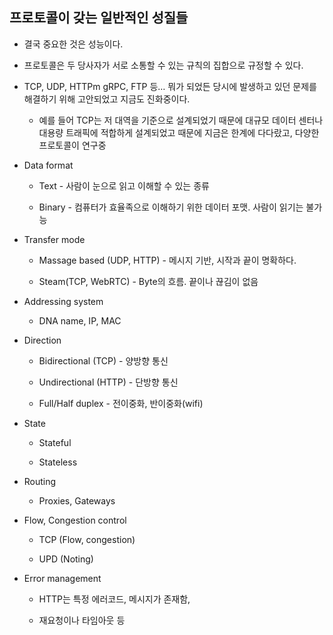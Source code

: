 ## 프로토콜이 갖는 일반적인 성질들

- 결국 중요한 것은 성능이다.

- 프로토콜은 두 당사자가 서로 소통할 수 있는 규칙의 집합으로 규정할 수 있다.

- TCP, UDP, HTTPm gRPC, FTP 등… 뭐가 되었든 당시에 발생하고 있던 문제를 해결하기 위해 고안되었고 지금도 진화중이다. 

	- 예를 들어 TCP는 저 대역을 기준으로 설계되었기 때문에 대규모 데이터 센터나 대용량 트래픽에 적합하게 설계되었고 때문에 지금은 한계에 다다랐고, 다양한 프로토콜이 연구중

- Data format 

	- Text - 사람이 눈으로 읽고 이해할 수 있는 종류

	- Binary - 컴퓨터가 효율족으로 이해하기 위한 데이터 포맷. 사람이 읽기는 불가능

- Transfer mode

	- Massage based (UDP, HTTP) - 메시지 기반, 시작과 끝이 명확하다. 

	- Steam(TCP, WebRTC) - Byte의 흐름. 끝이나 끊김이 없음

- Addressing system

	- DNA name, IP, MAC

- Direction

	- Bidirectional (TCP) - 양방향 통신

	- Undirectional (HTTP) - 단방향 통신

	- Full/Half duplex - 전이중화, 반이중화(wifi)

- State

	- Stateful

	- Stateless

- Routing

	- Proxies, Gateways

- Flow, Congestion control

	- TCP (Flow, congestion)

	- UPD (Noting)

- Error management 

	- HTTP는 특정 에러코드, 메시지가 존재함,

	- 재요청이나 타임아웃 등

<br/>

